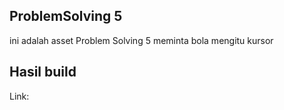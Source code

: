 ## ProblemSolving 5
ini adalah asset Problem Solving 5 meminta bola mengitu kursor
## Hasil build
Link:

